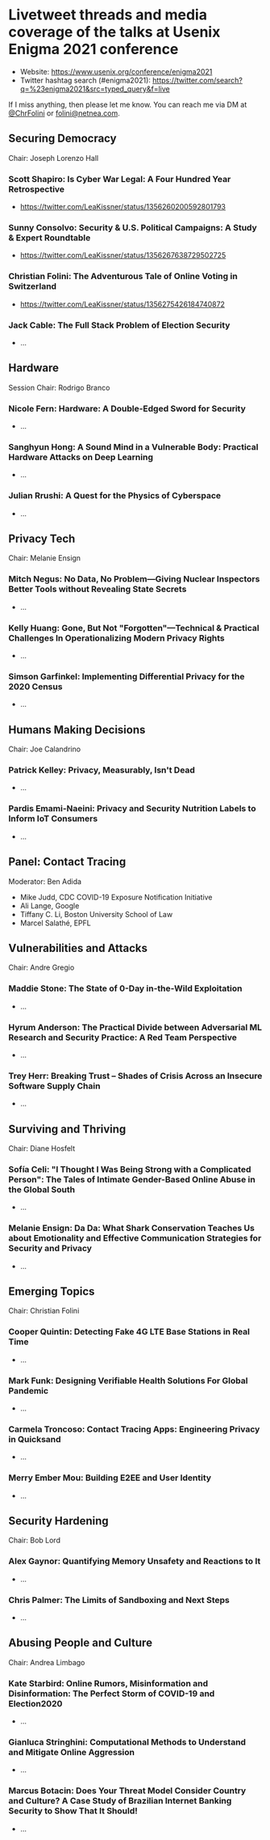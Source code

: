 # Livetweet threads and media coverage of the talks at Usenix Enigma 2021 conference

* Website: https://www.usenix.org/conference/enigma2021
* Twitter hashtag search (#enigma2021): https://twitter.com/search?q=%23enigma2021&src=typed_query&f=live

If I miss anything, then please let me know. You can reach me via DM at [@ChrFolini](https://twitter.com/ChrFolini) or [folini@netnea.com](mailto:folini@netnea.com).

## Securing Democracy

Chair: Joseph Lorenzo Hall


### Scott Shapiro: Is Cyber War Legal: A Four Hundred Year Retrospective

* https://twitter.com/LeaKissner/status/1356260200592801793

### Sunny Consolvo: Security &amp; U.S. Political Campaigns: A Study &amp; Expert Roundtable

* https://twitter.com/LeaKissner/status/1356267638729502725

### Christian Folini: The Adventurous Tale of Online Voting in Switzerland

* https://twitter.com/LeaKissner/status/1356275426184740872

### Jack Cable: The Full Stack Problem of Election Security

* ...

## Hardware

Session Chair: Rodrigo Branco

### Nicole Fern: Hardware: A Double-Edged Sword for Security

* ...

### Sanghyun Hong: A Sound Mind in a Vulnerable Body: Practical Hardware Attacks on Deep Learning

* ...

### Julian Rrushi: A Quest for the Physics of Cyberspace

* ...

## Privacy Tech

Chair: Melanie Ensign

### Mitch Negus: No Data, No Problem—Giving Nuclear Inspectors Better Tools without Revealing State Secrets

* ...

### Kelly Huang: Gone, But Not &quot;Forgotten&quot;—Technical &amp; Practical Challenges In Operationalizing Modern Privacy Rights

* ...

### Simson Garfinkel: Implementing Differential Privacy for the 2020 Census

* ...


## Humans Making Decisions

Chair: Joe Calandrino

### Patrick Kelley: Privacy, Measurably, Isn&#039;t Dead

* ...

### Pardis Emami-Naeini: Privacy and Security Nutrition Labels to Inform IoT Consumers

* ...

## Panel: Contact Tracing

Moderator: Ben Adida

* Mike Judd, CDC COVID-19 Exposure Notification Initiative
* Ali Lange, Google
* Tiffany C. Li, Boston University School of Law
* Marcel Salathé, EPFL


## Vulnerabilities and Attacks

Chair: Andre Gregio

### Maddie Stone: The State of 0-Day in-the-Wild Exploitation

* ...

### Hyrum Anderson: The Practical Divide between Adversarial ML Research and Security Practice: A Red Team Perspective

* ...

### Trey Herr: Breaking Trust – Shades of Crisis Across an Insecure Software Supply Chain

* ...



## Surviving and Thriving

Chair: Diane Hosfelt


### Sofía Celi: &quot;I Thought I Was Being Strong with a Complicated Person&quot;: The Tales of Intimate Gender-Based Online Abuse in the Global South

* ...

### Melanie Ensign: Da Da: What Shark Conservation Teaches Us about Emotionality and Effective Communication Strategies for Security and Privacy

* ...


## Emerging Topics

Chair: Christian Folini


### Cooper Quintin: Detecting Fake 4G LTE Base Stations in Real Time

* ...

### Mark Funk: Designing Verifiable Health Solutions For Global Pandemic

* ...

### Carmela Troncoso: Contact Tracing Apps: Engineering Privacy in Quicksand

* ...

### Merry Ember Mou: Building E2EE and User Identity

* ...


## Security Hardening

Chair: Bob Lord

### Alex Gaynor: Quantifying Memory Unsafety and Reactions to It

* ...

### Chris Palmer: The Limits of Sandboxing and Next Steps

* ...


## Abusing People and Culture

Chair: Andrea Limbago

### Kate Starbird: Online Rumors, Misinformation and Disinformation: The Perfect Storm of COVID-19 and Election2020

* ...

### Gianluca Stringhini: Computational Methods to Understand and Mitigate Online Aggression

* ...

### Marcus Botacin: Does Your Threat Model Consider Country and Culture? A Case Study of Brazilian Internet Banking Security to Show That It Should!

* ...


